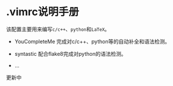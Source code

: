 # .vimrc说明手册

该配置主要用来编写`c/c++`、`python`和`LaTeX`。

- YouCompleteMe 完成对c/c++、python等的自动补全和语法检测。

- syntastic 配合flake8完成对python的语法检测。

- ...

更新中
